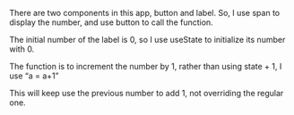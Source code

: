 There are two components in this app, button and label. So, I use span to display the number, and use button to call the function.

The initial number of the label is 0, so I use useState to initialize its number with 0.

The function is to increment the number by 1, rather than using state + 1, I use “a = a+1”

This will keep use the previous number to add 1, not overriding the regular one.
